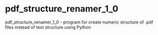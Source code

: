# pdf_structure_renamer_1_0
pdf_structure_renamer_1_0 - program for create numeric structure of .pdf files instead of text structure using Python
